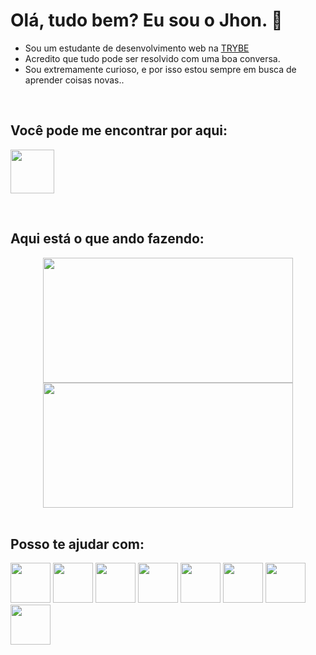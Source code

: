 # Olá, tudo bem? Eu sou o Jhon. 👋

- Sou um estudante de desenvolvimento web na [TRYBE](https://www.betrybe.com/)
- Acredito que tudo pode ser resolvido com uma boa conversa.
- Sou extremamente curioso, e por isso estou sempre em busca de aprender coisas novas..

<br/>

## Você pode me encontrar por aqui:

[<img width="70" src="https://cdn.jsdelivr.net/gh/devicons/devicon/icons/linkedin/linkedin-original.svg" />](https://www.linkedin.com/in/jhon-santana/)

<br/>

## Aqui está o que ando fazendo:

<div align="center" >
<img width="400em" height="200em" src="https://github-readme-stats.vercel.app/api?username=jhonsstn&show_icons=true&theme=radical">
<img width="400em" height="200em" src="https://github-readme-stats.vercel.app/api/top-langs/?username=jhonsstn&layout=compact&theme=radical">
</div>

<br/>

## Posso te ajudar com:      

<div >
<img width="64" src="https://cdn.jsdelivr.net/gh/devicons/devicon/icons/linux/linux-original.svg" />
<img width="64" src="https://cdn.jsdelivr.net/gh/devicons/devicon/icons/javascript/javascript-plain.svg" />
<img width="64" src="https://cdn.jsdelivr.net/gh/devicons/devicon/icons/html5/html5-plain-wordmark.svg" />
<img width="64" src="https://cdn.jsdelivr.net/gh/devicons/devicon/icons/css3/css3-plain-wordmark.svg" />
<img width="64" src="https://cdn.jsdelivr.net/gh/devicons/devicon/icons/react/react-original-wordmark.svg" />
<img width="64" src="https://cdn.jsdelivr.net/gh/devicons/devicon/icons/redux/redux-original.svg" />
<img width="64" src="https://cdn.jsdelivr.net/gh/devicons/devicon/icons/jest/jest-plain.svg" />
 <img width="64" src="https://camo.githubusercontent.com/8dda745f53f612967eed8bdb3da9a4ff9cf696915640e019bcfe9c28d7151eeb/68747470733a2f2f74657374696e672d6c6962726172792e636f6d2f696d672f6f63746f7075732d36347836342e706e67" />
</div>

<!--
Here are some ideas to get you started:

- 🔭 I’m currently working on ...
- 🌱 I’m currently learning ...
- 👯 I’m looking to collaborate on ...
- 🤔 I’m looking for help with ...
- 💬 Ask me about ...
- 📫 How to reach me: ...
- 😄 Pronouns: ...
- ⚡ Fun fact: ...
 -->
